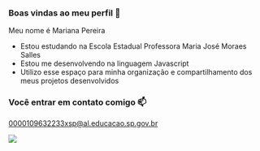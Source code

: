### Boas vindas ao meu perfil 💚

Meu nome é Mariana Pereira

- Estou estudando na Escola Estadual Professora Maria José Moraes Salles
- Estou me desenvolvendo na linguagem Javascript
- Utilizo esse espaço para minha organização e compartilhamento dos meus projetos desenvolvidos

### Você entrar em contato comigo 📫

0000109632233xsp@al.educacao.sp.gov.br

![](https://media1.tenor.com/m/jpSjoMUMNUQAAAAC/raphael-veiga-veiga.gif)
